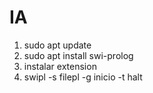 # IA
1. sudo apt update
2. sudo apt install swi-prolog
3. instalar extension
4. swipl -s filepl -g inicio -t halt
